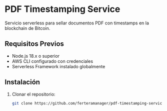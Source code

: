 # PDF Timestamping Service

Servicio serverless para sellar documentos PDF con timestamps en la blockchain de Bitcoin.

## Requisitos Previos

- Node.js 18.x o superior
- AWS CLI configurado con credenciales
- Serverless Framework instalado globalmente

## Instalación

1. Clonar el repositorio:
   ```bash
   git clone https://github.com/ferteramanager/pdf-timestamping-service.git